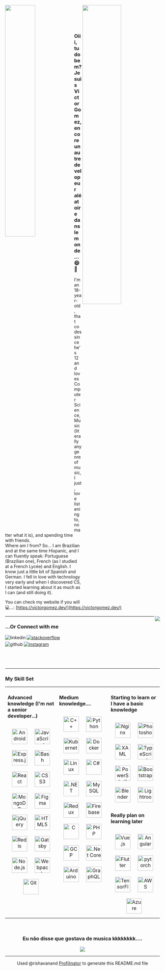 <!-- ()()() Big introduction section/row ()()() -->
<div >
<!--()Github repo stats (should be aligned to the right)()-->
<a href="https://github-readme-stats.vercel.app/">
 <img align="right" width="50%" src="https://github-readme-stats.vercel.app/api?username=Vicg853&show_icons=true&count_private=true&hide_border=true&bg_color=1b1b1b&layout=compact&title_color=ffba48&text_color=ffffff&icon_color=ffba48" align="right" />
</a>
<!-- ()Github stats end()-->

<!-- ()Introduction animated text (should be aligned to the left() -->
<a href="https://git.io/typing-svg">
<img align="left" width="44%" src="https://readme-typing-svg.herokuapp.com?font=JetBrains++Mono&color=FFBA48&size=30&multiline=true&height=100&lines=What+am+I+doing%3F+;Just%2C+coding+a+dinosaur..." >
</a><br/><br/><br/><br/>
<!-- ()Introduction animated text end() -->

<!--()Introduction text(should be aligned to the left)-->
### **Oiii, tudo bem? Je suis Victor Gomez, encore un autre developeur aléatoire dans le monde... 😄👋**  
  

I'm an 18-year-old, that codes since he's 12 and loves Computer Science, Music (literally any genre of music, I just, love listening to, no matter what it is), and spending time with friends. <br/>
Where am I from? So... I am Brazilian and at the same time Hispanic, and I can fluently speak: Portuguese (Brazilian one), French (as I studied at a French Lycée) and English. I know just a little bit of Spanish and German.
I fell in love with technology very early and when I discovered CS, I started learning about it as much as I can (and still doing it).  
  

You can check my website if you will 💻...:
[https://victorgomez.dev/](https://victorgomez.dev/)  
<!--()Introduction text end-->

<!--()Github language usage stats (should be aligned to the right)()-->
<a href="https://github-readme-stats.vercel.app/">
  <img align="right" src="https://github-readme-stats.vercel.app/api/top-langs/?username=Vicg853&hide_border=true&layout=compact&langs_count=7&bg_color=1b1b1b&layout=compact&title_color=ffba48&text_color=ffffff&icon_color=ffba48" align="right" />
</a>
<!--()Github language usage stats end()-->

----
  
<!--Social links (should be aligned to the left/center) -->
### ...Or Connect with me  
<a href="https://linkedin.com/in/victor-rosa-gomez-15953a171" target="_blank">
<img align="left" src=https://img.shields.io/badge/linkedin-%231E77B5.svg?&style=for-the-badge&logo=linkedin&logoColor=white alt=linkedin style="margin-bottom: 5px;" />
</a>
<a href="https://stackoverflow.com/users/11699778" target="_blank">
<img align="center" src=https://img.shields.io/badge/stackoverflow-%23F28032.svg?&style=for-the-badge&logo=stackoverflow&logoColor=white alt=stackoverflow style="margin-bottom: 5px;" />
</a>  
</div>  
<a href="https://github.com/Vicg853" target="_blank">
<img align="left" src=https://img.shields.io/badge/github-%2324292e.svg?&style=for-the-badge&logo=github&logoColor=white alt=github style="margin-bottom: 5px;" />
</a>
<a href="https://instagram.com/victor_g853" target="_blank">
<img align="center" src=https://img.shields.io/badge/instagram-%23000000.svg?&style=for-the-badge&logo=instagram&logoColor=white alt=instagram style="margin-bottom: 5px;" />
</a>
</div><br/><br/><br/><br/>
<!--()Github language usage stats end()-->

<!-- ()()() Big introduction section/row end ()()() -->

---

<!-- ()()() Skill set section/row (tecnologies, languages, etc.. I know) (should be aligned to the center)()()() -->
### My Skill Set  
<table><tr><td valign="top" width="33%">



#### Advanced knowledge (I'm not a senior developer...)  
<div align="center">  
<img style="margin: 10px" src="https://profilinator.rishav.dev/skills-assets/android-original-wordmark.svg" alt="Android" height="50" />  
<img style="margin: 10px" src="https://profilinator.rishav.dev/skills-assets/javascript-original.svg" alt="JavaScript" height="50" />  
<img style="margin: 10px" src="https://profilinator.rishav.dev/skills-assets/express-original-wordmark.svg" alt="Express.js" height="50" />  
<img style="margin: 10px" src="https://profilinator.rishav.dev/skills-assets/gnu_bash-icon.svg" alt="Bash" height="50" />  
<img style="margin: 10px" src="https://profilinator.rishav.dev/skills-assets/react-original-wordmark.svg" alt="React" height="50" />  
<img style="margin: 10px" src="https://profilinator.rishav.dev/skills-assets/css3-original-wordmark.svg" alt="CSS3" height="50" />  
<img style="margin: 10px" src="https://profilinator.rishav.dev/skills-assets/mongodb-original-wordmark.svg" alt="MongoDB" height="50" />  
<img style="margin: 10px" src="https://profilinator.rishav.dev/skills-assets/figma-icon.svg" alt="Figma" height="50" />  
<img style="margin: 10px" src="https://profilinator.rishav.dev/skills-assets/jquery.png" alt="jQuery" height="50" />  
<img style="margin: 10px" src="https://profilinator.rishav.dev/skills-assets/html5-original-wordmark.svg" alt="HTML5" height="50" />  
<img style="margin: 10px" src="https://profilinator.rishav.dev/skills-assets/redis-original-wordmark.svg" alt="Redis" height="50" />  
<img style="margin: 10px" src="https://profilinator.rishav.dev/skills-assets/gatsby.png" alt="Gatsby" height="50" />  
<img style="margin: 10px" src="https://profilinator.rishav.dev/skills-assets/nodejs-original-wordmark.svg" alt="Node.js" height="50" />  
<img style="margin: 10px" src="https://profilinator.rishav.dev/skills-assets/webpack-original.svg" alt="Webpack" height="50" />  
<img style="margin: 10px" src="https://profilinator.rishav.dev/skills-assets/git-scm-icon.svg" alt="Git" height="50" />  
</div>

</td><td valign="top" width="33%">

#### Medium knowledge....  
<div align="center">  
<img style="margin: 10px" src="https://profilinator.rishav.dev/skills-assets/cplusplus-original.svg" alt="C++" height="50" />  
<img style="margin: 10px" src="https://profilinator.rishav.dev/skills-assets/python-original.svg" alt="Python" height="50" />  
<img style="margin: 10px" src="https://profilinator.rishav.dev/skills-assets/kubernetes-icon.svg" alt="Kubernetes" height="50" />  
<img style="margin: 10px" src="https://profilinator.rishav.dev/skills-assets/docker-original-wordmark.svg" alt="Docker" height="50" />  
<img style="margin: 10px" src="https://profilinator.rishav.dev/skills-assets/linux-original.svg" alt="Linux" height="50" />  
<img style="margin: 10px" src="https://profilinator.rishav.dev/skills-assets/csharp-original.svg" alt="C#" height="50" />  
<img style="margin: 10px" src="https://profilinator.rishav.dev/skills-assets/dot-net-original-wordmark.svg" alt=".NET" height="50" />  
<img style="margin: 10px" src="https://profilinator.rishav.dev/skills-assets/mysql-original-wordmark.svg" alt="MySQL" height="50" />  
<img style="margin: 10px" src="https://profilinator.rishav.dev/skills-assets/redux-original.svg" alt="Redux" height="50" />  
<img style="margin: 10px" src="https://profilinator.rishav.dev/skills-assets/firebase.png" alt="Firebase" height="50" />  
<img style="margin: 10px" src="https://profilinator.rishav.dev/skills-assets/c-original.svg" alt="C" height="50" />  
<img style="margin: 10px" src="https://profilinator.rishav.dev/skills-assets/php-original.svg" alt="PHP" height="50" />  
<img style="margin: 10px" src="https://profilinator.rishav.dev/skills-assets/google_cloud-icon.svg" alt="GCP" height="50" />  
<img style="margin: 10px" src="https://profilinator.rishav.dev/skills-assets/dotnetcore.png" alt=".Net Core" height="50" />  
<img style="margin: 10px" src="https://profilinator.rishav.dev/skills-assets/arduino.png" alt="Arduino" height="50" />  
<img style="margin: 10px" src="https://profilinator.rishav.dev/skills-assets/graphql.png" alt="GraphQL" height="50" />  
</div>

</td><td valign="top" width="33%">



#### Starting to learn or I have a basic knowledge  
<div align="center">  
<img style="margin: 10px" src="https://profilinator.rishav.dev/skills-assets/nginx-original.svg" alt="Nginx" height="50" />  
<img style="margin: 10px" src="https://profilinator.rishav.dev/skills-assets/photoshop-plain.svg" alt="Photoshop" height="50" />  
<img style="margin: 10px" src="https://profilinator.rishav.dev/skills-assets/xaml.png" alt="XAML" height="50" />  
<img style="margin: 10px" src="https://profilinator.rishav.dev/skills-assets/typescript-original.svg" alt="TypeScript" height="50" />  
<img style="margin: 10px" src="https://profilinator.rishav.dev/skills-assets/powershell.png" alt="PowerShell" height="50" />  
<img style="margin: 10px" src="https://profilinator.rishav.dev/skills-assets/bootstrap-plain.svg" alt="Bootstrap" height="50" />  
<img style="margin: 10px" src="https://profilinator.rishav.dev/skills-assets/blender_community_badge_white.svg" alt="Blender" height="50" />  
<img style="margin: 10px" src="https://profilinator.rishav.dev/skills-assets/lightroom.png" alt="Lightroom" height="50" />  
</div>  



#### Really plan on learning later  
<div align="center">  
<img style="margin: 10px" src="https://profilinator.rishav.dev/skills-assets/vuejs-original-wordmark.svg" alt="Vue.js" height="50" />  
<img style="margin: 10px" src="https://profilinator.rishav.dev/skills-assets/angularjs-original.svg" alt="Angular" height="50" />  
<img style="margin: 10px" src="https://profilinator.rishav.dev/skills-assets/flutterio-icon.svg" alt="Flutter" height="50" />  
<img style="margin: 10px" src="https://profilinator.rishav.dev/skills-assets/pytorch-icon.svg" alt="pytorch" height="50" />  
<img style="margin: 10px" src="https://profilinator.rishav.dev/skills-assets/tensorflow-icon.svg" alt="TensorFlow" height="50" />  
<img style="margin: 10px" src="https://profilinator.rishav.dev/skills-assets/amazonwebservices-original-wordmark.svg" alt="AWS" height="50" />  
<img style="margin: 10px" src="https://profilinator.rishav.dev/skills-assets/microsoft_azure-icon.svg" alt="Azure" height="50" />  
</div>

</td></tr></table>  
<!-- ()()() Skill set end section/row ()()() -->

<br/>  

<!-- ()()() Spotify listening now status card and Profilinator link (both should be centered) ()()() -->  
<div align="center" width="40%">
  <h3> Eu não disse que gostava de musica kkkkkkkk....</h3>
  <img src="https://spotify-github-profile.vercel.app/api/view?uid=4g83ywu4zt61daj30y15af90l&cover_image=true&theme=default" />
</div>

----

<div align="center" width="30%">
  Used @rishavanand <a href="https://profilinator.rishav.dev/">Profilinator</a> to generate this README.md file  
</div>
<!-- ()()() Spotify listening now status card and Profilinator link end ()()() -->  
